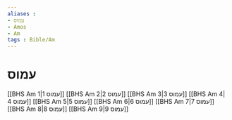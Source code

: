 ```yaml
---
aliases : 
- עמוס
- Amos
- Am
tags : Bible/Am
---
```


# עמוס

[[BHS Am 1|עמוס 1]]
[[BHS Am 2|עמוס 2]]
[[BHS Am 3|עמוס 3]]
[[BHS Am 4|עמוס 4]]
[[BHS Am 5|עמוס 5]]
[[BHS Am 6|עמוס 6]]
[[BHS Am 7|עמוס 7]]
[[BHS Am 8|עמוס 8]]
[[BHS Am 9|עמוס 9]]
